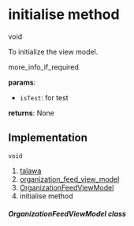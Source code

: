 
<div>

# initialise method

</div>


void 



To initialize the view model.

more_info_if_required

**params**:

-   `isTest`: for test

**returns**: None



## Implementation

``` language-dart
void  
```







1.  [talawa](../../index.md)
2.  [organization_feed_view_model](../../view_model_after_auth_view_models_feed_view_models_organization_feed_view_model/)
3.  [OrganizationFeedViewModel](../../view_model_after_auth_view_models_feed_view_models_organization_feed_view_model/OrganizationFeedViewModel-class.md)
4.  initialise method

##### OrganizationFeedViewModel class







